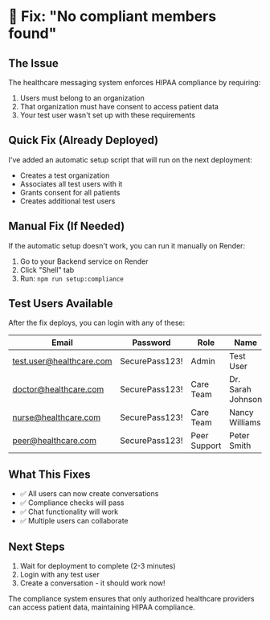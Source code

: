 # 🔧 Fix: "No compliant members found"

## The Issue
The healthcare messaging system enforces HIPAA compliance by requiring:
1. Users must belong to an organization
2. That organization must have consent to access patient data
3. Your test user wasn't set up with these requirements

## Quick Fix (Already Deployed)
I've added an automatic setup script that will run on the next deployment:
- Creates a test organization
- Associates all test users with it
- Grants consent for all patients
- Creates additional test users

## Manual Fix (If Needed)
If the automatic setup doesn't work, you can run it manually on Render:

1. Go to your Backend service on Render
2. Click "Shell" tab
3. Run: `npm run setup:compliance`

## Test Users Available
After the fix deploys, you can login with any of these:

| Email | Password | Role | Name |
|-------|----------|------|------|
| test.user@healthcare.com | SecurePass123! | Admin | Test User |
| doctor@healthcare.com | SecurePass123! | Care Team | Dr. Sarah Johnson |
| nurse@healthcare.com | SecurePass123! | Care Team | Nancy Williams |
| peer@healthcare.com | SecurePass123! | Peer Support | Peter Smith |

## What This Fixes
- ✅ All users can now create conversations
- ✅ Compliance checks will pass
- ✅ Chat functionality will work
- ✅ Multiple users can collaborate

## Next Steps
1. Wait for deployment to complete (2-3 minutes)
2. Login with any test user
3. Create a conversation - it should work now!

The compliance system ensures that only authorized healthcare providers can access patient data, maintaining HIPAA compliance.